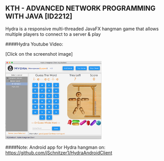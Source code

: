 ## KTH - ADVANCED NETWORK PROGRAMMING WITH JAVA [ID2212]
Hydra is a responsive multi-threaded JavaFX hangman game that allows multiple players to connect to a server & play

####Hydra Youtube Video: 

[Click on the screenshot image]

<a href="https://www.youtube.com/watch?v=OVKcSuzGifU"><img src="Client/HydraClient_ScreenShot.png" alt="HangmanCleintScreenShot" width="300px" height="244px" /></a>

####Note:
Android app for Hydra hangman on: https://github.com/jSchnitzer1/HydraAndroidClient

